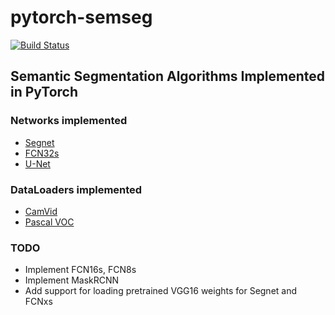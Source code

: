 # pytorch-semseg

[![Build Status](https://travis-ci.com/meetshah1995/pytorch-semseg.svg?token=H8ye8rbTHySsWieqJyz6&branch=master)](https://travis-ci.com/meetshah1995/pytorch-semseg)

## Semantic Segmentation Algorithms Implemented in PyTorch


### Networks implemented

* [Segnet](https://arxiv.org/abs/1511.00561) 
* [FCN32s](https://arxiv.org/abs/1411.4038)
* [U-Net](https://arxiv.org/abs/1505.04597)

### DataLoaders implemented

* [CamVid](http://mi.eng.cam.ac.uk/research/projects/VideoRec/CamVid/)
* [Pascal VOC](http://host.robots.ox.ac.uk/pascal/VOC/voc2012/segexamples/index.html)

### TODO

* Implement FCN16s, FCN8s
* Implement MaskRCNN
* Add support for loading pretrained VGG16 weights for Segnet and FCNxs
